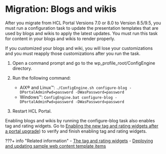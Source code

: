 # Migration: Blogs and wikis

After you migrate from HCL Portal Versions 7.0 or 8.0 to Version 8.5/9.5, you must run a configuration task to update the presentation templates that are used by blogs and wikis to apply the latest updates. You must run this task for content in your blogs and wikis to render properly.

If you customized your blogs and wiki, you will lose your customizations and you must reapply those customizations after you run the task.

1.  Open a command prompt and go to the wp_profile_root/ConfigEngine directory.

2.  Run the following command:

    -   AIX® and Linux™: `./ConfigEngine.sh configure-blog -DPortalAdminPwd=password -DWasPassword=password`
    -   Windows™: `ConfigEngine.bat configure-blog -DPortalAdminPwd=password -DWasPassword=password`

3.  Restart HCL Portal.


Enabling blogs and wikis by running the configure-blog task also enables tag and rating widgets. Go to [Enabling the new tag and rating widgets after a portal upgrade](../../../../../../deploy_dx/manage/migrate/next_steps/enable_func_migrated_portal/mig_post_tagandrate.md)) to verify and finish enabling tag and rating widgets.


???+ info "Related information" 
    -   [The tag and rating widgets](../../../../../../build_sites/tagging_rating/tagging_rating_ui/tagging_rating_widget/index.md)
    -   [Deploying and updating sample web content template items](../../../../../../deploy_dx/manage/migrate/next_steps/post_mig_activities/addon_integration_task/mig_t_templatesample.md)

